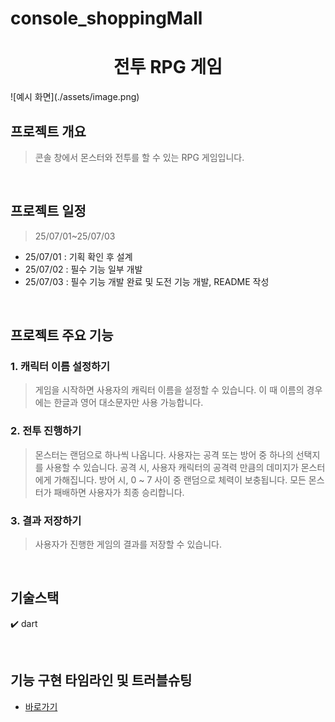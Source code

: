 # console_shoppingMall
<h1 align="center">
전투 RPG 게임
</h1>
<p align="center">
</p>
![예시 화면](./assets/image.png)

## 프로젝트 개요
> 콘솔 창에서 몬스터와 전투를 할 수 있는 RPG 게임입니다. 

<br/>

## 프로젝트 일정
> 25/07/01~25/07/03
- 25/07/01 : 기획 확인 후 설계
- 25/07/02 : 필수 기능 일부 개발
- 25/07/03 : 필수 기능 개발 완료 및 도전 기능 개발, README 작성

<br/>

## 프로젝트 주요 기능
### 1. 캐릭터 이름 설정하기
> 게임을 시작하면 사용자의 캐릭터 이름을 설정할 수 있습니다. 
> 이 때 이름의 경우에는 한글과 영어 대소문자만 사용 가능합니다. 
### 2. 전투 진행하기
> 몬스터는 랜덤으로 하나씩 나옵니다. 
> 사용자는 공격 또는 방어 중 하나의 선택지를 사용할 수 있습니다. 
> 공격 시, 사용자 캐릭터의 공격력 만큼의 데미지가 몬스터에게 가해집니다. 
> 방어 시, 0 ~ 7 사이 중 랜덤으로 체력이 보충됩니다. 
> 모든 몬스터가 패배하면 사용자가 최종 승리합니다. 
### 3. 결과 저장하기
> 사용자가 진행한 게임의 결과를 저장할 수 있습니다. 

<br/>

## 기술스택
✔️ dart

<br/>

## 기능 구현 타임라인 및 트러블슈팅
 - [바로가기](https://polariseunhee94.notion.site/RPG-2223216a4dd280deb8e0dc4e94c2a1c1?source=copy_link)

